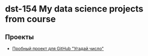 # dst-154 My data science projects from course

## Проекты
* [Пробный проект для GitHub "Угадай число"]()

